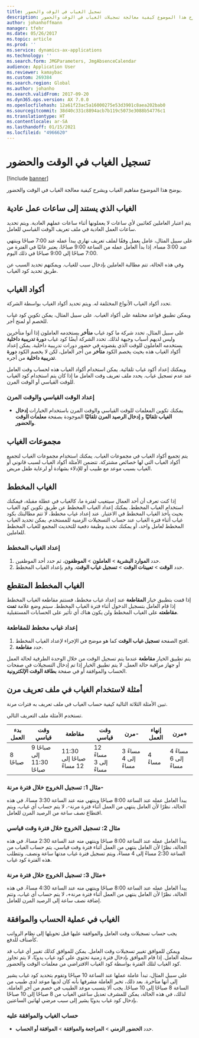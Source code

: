 ```yaml
---
title: ‏‫تسجيل الغياب في الوقت والحضور
description: يشرح هذا الموضوع كيفية معالجة تسجيلات الغياب في الوقت والحضور.
author: johanhoffmann
manager: tfehr
ms.date: 05/26/2017
ms.topic: article
ms.prod: ''
ms.service: dynamics-ax-applications
ms.technology: ''
ms.search.form: JMGParameters, JmgAbsenceCalendar
audience: Application User
ms.reviewer: kamaybac
ms.custom: 269384
ms.search.region: Global
ms.author: johanho
ms.search.validFrom: 2017-09-20
ms.dyn365.ops.version: AX 7.0.0
ms.openlocfilehash: 12a61f23ac5a16000275e53d3901c8aea202bab0
ms.sourcegitcommit: 38d40c331c8894acb7b119c5073e3088b54776c1
ms.translationtype: HT
ms.contentlocale: ar-SA
ms.lasthandoff: 01/15/2021
ms.locfileid: "4966620"
---
```

# <a name="absence-registration-in-time-and-attendance"></a>‏‫تسجيل الغياب في الوقت والحضور

[!include [banner](../includes/banner.md)]

يوضح هذا الموضوع مفاهيم الغياب ويشرح كيفية معالجة الغياب في الوقت والحضور.

## <a name="absence-that-is-based-on-regular-work-hours"></a>الغياب الذي يستند إلى ساعات عمل عادية

يتم اعتبار العاملين كغائبين لأي ساعات لا يعملونها أثناء ساعات عملهم العادية. ويتم تحديد ساعات العمل العادية في ملف تعريف الوقت القياسي للعامل.

على سبيل المثال، عامل يعمل وفقًا لملف تعريف نهاري يبدأ عمله عند 7:00 صباحًا وينتهي عند 3:00 مساء. إذا بدأ العامل عمله من الساعة 9:00 صباحًا، يعتبر غائبًا في الفترة من 7:00 صباحًا إلى 9:00 صباحًا في ذلك اليوم.

وفي هذه الحالة، تتم مطالبة العاملين بإدخال سبب للغياب. ويمكنهم تحديد السبب عن طريق تحديد كود الغياب.

## <a name="absence-codes"></a>أكواد الغياب

تحدد أكواد الغياب الأنواع المختلفة له. ويتم تحديد أكواد الغياب بواسطة الشركة.

ويمكن تطبيق قواعد مختلفة على أكواد الغياب. على سبيل المثال، يمكن تكوين كود غياب للخصم أو لمنح أجر.

على سبيل المثال، تحدد شركة ما كود غياب **متأخر** يستخدمه العاملون إذا أتوا متأخرين وليس لديهم أسباب وجيهة لذلك. تحدد الشركة أيضًا كود غياب **دورة تدريبية داخلية** يستخدمه العاملون للوقت الذي يقضونه في حضور دورات تدريبية داخلية. يمكن إعداد أكواد الغياب هذه بحيث يخصم الكود **متأخر** من أجر العامل، لكن لا يخصم الكود **دورة تدريبية داخلية** من أجره.

ويمكنك إعداد أكود غياب تلقائية. يمكن استخدام أكواد الغياب هذه لحساب وقت العامل عند عدم تسجيل غياب. يحدد ملف تعريف وقت العامل ما إذا كان يتم استخدام كود الغياب للوقت القياسي أو الوقت المرن.

### <a name="set-up-standard-time-and-flex-time"></a>إعداد الوقت القياسي والوقت المرن

- يمكنك تكوين المعلمات للوقت القياسي والوقت المرن باستخدام الخيارات **‏‫إدخال الغياب تلقائيًا‬** و **‏‫إدخال الرصيد المرن تلقائيًا‬** الموجودة بصفحة **معلمات الوقت والحضور**.

## <a name="absence-groups"></a>مجموعات الغياب

يتم تجميع أكواد الغياب في مجموعات الغياب. يمكنك استخدام مجموعات الغياب لتجميع أكواد الغياب التي لها خصائص مشتركة. تتضمن الأمثلة أكواد الغياب لسبب قانوني أو الغياب بسبب موعد مع طبيب أو للإدلاء بشهادة أو لرعاية طفل مريض.

## <a name="planned-absence"></a>الغياب المخطط

إذا كنت تعرف أن أحد العمال سيتغيب لفترة ما، كالغياب في عطلة مقبلة، فيمكنك استخدام الغياب المخطط. يمكنك إعداد الغياب المخطط عن طريق تكوين كود الغياب بحيث يأخذ الغياب المخطط في الاعتبار. عند إعداد غياب مخطط، لا تتم مطالبتك بكود غياب أثناء فترة الغياب عند حساب التسجيلات الزمنية للمستخدم. يمكن تحديد الغياب المخطط لعامل واحد، أو يمكنك تحديد وظيفة دفعية للتحديث المجمع للغياب المخطط للعاملين.

### <a name="set-up-planned-absence"></a>إعداد الغياب المخطط

1. حدد **الموارد البشرية** &gt; **العاملون** &gt; **الموظفون**، ثم حدد أحد الموظفين.
2. حدد **الوقت** &gt; **تعيينات الوقت** &gt; **تسجيل غياب الوقت**، وقم بإعداد الغياب المخطط.

## <a name="interrupted-planned-absence"></a>الغياب المخطط المتقطع

إذا قمت بتطبيق خيار **المقاطعة** عند إعداد غياب مخطط، فستتم مقاطعة الغياب المخطط إذا قام العامل بتسجيل الدخول أثناء فترة الغياب المخطط. سيتم وضع علامة **تمت مقاطعته** على الغياب المخطط ولن يكون هناك أي تأثير على الحسابات المستقبلية.

### <a name="set-up-a-planned-absence-for-interruption"></a>إعداد غياب مخطط للمقاطعة

1. افتح الصفحة **تسجيل غياب الوقت** كما هو موضح في الإجراء لإعداد الغياب المخطط.
2. حدد **مقاطعة**.

يتم تطبيق الخيار **مقاطعة** عندما يتم تسجيل الوقت من خلال الوحدة الطرفية لحالة العمل أو جهاز مراقبة حالة العمل. لا يتم تطبيق الخيار إذا تم إدخال التسجيلات في صفحات الحساب والموافقة أو في صفحة **بطاقة الوقت الإلكترونية**.

## <a name="examples-of-the-use-of-absence-in-a-flex-profile"></a>أمثلة لاستخدام الغياب في ملف تعريف مرن

تبين الأمثلة الثلاثة التالية كيفية حساب الغياب في ملف تعريف به فترات مرنة.

تستخدم الأمثلة ملف التعريف التالي.

| بدء العمل | وقت قياسي    | مقاطعة             | وقت قياسي | مرن-        | إنهاء العمل | مرن+        |
|----------|------------------|-------------------|---------------|--------------|-----------|--------------|
| 8 صباحًا     | 9 صباحًا إلى 11:30 صباحًا | 11:30 صباحًا إلى 12 مساءً | 12 مساءً إلى 3 مساءً | 3 مساءً إلى 4 مساءً | 4 مساءً      | 4 مساءً إلى 6 مساءً |

### <a name="example-1-signing-out-during-a-flex--period"></a>مثال 1: تسجيل الخروج خلال فترة مرنة-

يبدأ العامل عمله عند الساعة 8:00 صباحًا وينتهي منه عند الساعة 3:30 مساءً. في هذه الحالة، نظرًا لأن العامل ينتهي من العمل أثناء فترة مرنة-، لا يتم حساب أي غياب، ويتم اقتطاع نصف ساعة من الرصيد المرن للعامل.

### <a name="example-2-signing-out-in-during-standard-time-period"></a>مثال 2: تسجيل الخروج خلال فترة وقت قياسي

يبدأ العامل عمله عند الساعة 8:00 صباحًا وينتهي منه عند الساعة 2:30 مساءً. في هذه الحالة، نظرًا لأن العامل ينتهي من العمل أثناء فترة وقت قياسي، يتم حساب الغياب من الساعة 2:30 مساءً إلى 4 مساءً، ويتم تسجيل فترة غياب مدتها ساعة ونصف. وتتطلب هذه الفترة كود غياب.

### <a name="example-3-signing-out-during-a-flex-period"></a>مثال 3: تسجيل الخروج خلال فترة مرنة+

يبدأ العامل عمله عند الساعة 8:00 صباحًا وينتهي منه عند الساعة 4:30 مساءً. في هذه الحالة، نظرًا لأن العامل ينتهي من العمل أثناء فترة مرنة+، لا يتم حساب أي غياب، وتتم إضافة نصف ساعة إلى الرصيد المرن للعامل.

## <a name="absence-in-the-calculation-and-approval-process"></a>الغياب في عملية الحساب والموافقة

يجب حساب تسجيلات وقت العامل والموافقة عليها قبل تحويلها إلى نظام الرواتب كأصناف للدفع.

ويمكن للموافق تغيير تسجيلات وقت العامل. يمكن للموافق كذلك تغيير أي غياب قد سجله العامل. إذا قام الموافق بإدخال فترة زمنية تحتوي على كود غياب يدويًا، لا يتم تجاوز كود الغياب لتلك الفترة بواسطة كود الغياب الافتراضي من معلمات الوقت والحضور.

على سبيل المثال، تبدأ عاملة عملها عند الساعة 10 صباحًا وتقوم بتحديد كود غياب يشير إلى أنها متأخرة. بعد ذلك، تخبر العاملة مشرفها بأنه كان لديها موعد لدى طبيب من الساعة 8 صباحًا إلى 10 صباحًا. يجب ألا يتسبب موعد الطبيب في خصم من أجر العاملة. لذلك، في هذه الحالة، يمكن للمشرف تعديل ساعتي الغياب من 8 صباحًا إلى 10 صباحًا بإدخال كود غياب يدويًا يشير إلى سبب مرضي لهاتين الساعتين.

### <a name="calculate-and-approve-absence"></a>حساب الغياب والموافقة عليه

- حدد **الحضور الزمني** &gt; **المراجعة والموافقة** &gt; **الموافقة أو الحساب**.
